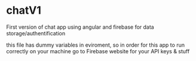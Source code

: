 # chatV1
First version of chat app using angular and firebase for data storage/authentification

this file has dummy variables in eviroment, so in order for this app to run correctly on your machine go to Firebase website for your API keys & stuff
